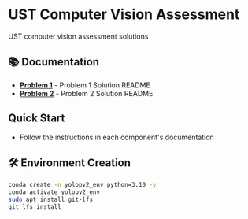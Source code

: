 # UST Computer Vision Assessment

UST computer vision assessment solutions

## 📚 Documentation

- [**Problem 1**](problem_v1/README.md) - Problem 1 Solution README
- [**Problem 2**](problem_v2/README.md) - Problem 2 Solution README

## Quick Start

- Follow the instructions in each component's documentation

## 🛠️ Environment Creation

```bash
conda create -n yolopv2_env python=3.10 -y
conda activate yolopv2_env
sudo apt install git-lfs
git lfs install
```

